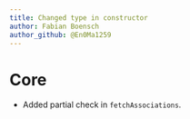 ```yaml
---
title: Changed type in constructor
author: Fabian Boensch
author_github: @En0Ma1259
---
```

# Core
* Added partial check in `fetchAssociations`.
